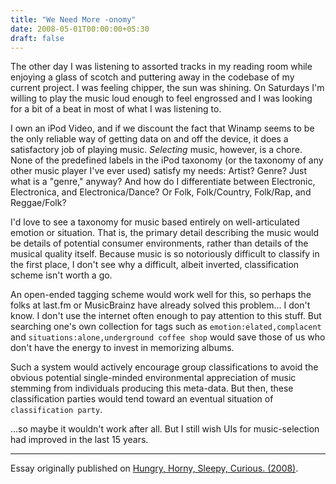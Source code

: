 ```yaml
---
title: "We Need More -onomy"
date: 2008-05-01T00:00:00+05:30
draft: false
---
```


The other day I was listening to assorted tracks in my reading room while enjoying a glass of scotch and puttering away in the codebase of my current project. I was feeling chipper, the sun was shining. On Saturdays I'm willing to play the music loud enough to feel engrossed and I was looking for a bit of a beat in most of what I was listening to.

I own an iPod Video, and if we discount the fact that Winamp seems to be the only reliable way of getting data on and off the device, it does a satisfactory job of playing music. _Selecting_ music, however, is a chore. None of the predefined labels in the iPod taxonomy (or the taxonomy of any other music player I've ever used) satisfy my needs: Artist? Genre? Just what is a "genre," anyway? And how do I differentiate between Electronic, Electronica, and Electronica/Dance? Or Folk, Folk/Country, Folk/Rap, and Reggae/Folk?

I'd love to see a taxonomy for music based entirely on well-articulated emotion or situation. That is, the primary detail describing the music would be details of potential consumer environments, rather than details of the musical quality itself. Because music is so notoriously difficult to classify in the first place, I don't see why a difficult, albeit inverted, classification scheme isn't worth a go.

An open-ended tagging scheme would work well for this, so perhaps the folks at last.fm or MusicBrainz have already solved this problem... I don't know. I don't use the internet often enough to pay attention to this stuff. But searching one's own collection for tags such as `emotion:elated,complacent` and `situations:alone,underground coffee shop` would save those of us who don't have the energy to invest in memorizing albums.

Such a system would actively encourage group classifications to avoid the obvious potential single-minded environmental appreciation of music stemming from individuals producing this meta-data. But then, these classification parties would tend toward an eventual situation of `classification party`.

...so maybe it wouldn't work after all. But I still wish UIs for music-selection had improved in the last 15 years.

***

Essay originally published on [Hungry, Horny, Sleepy, Curious. (2008)](http://blog.deobald.ca/2008/05/we-need-more-onomy.html).
